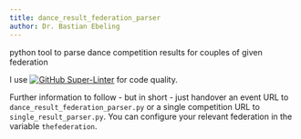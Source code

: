```yaml
---
title: dance_result_federation_parser
author: Dr. Bastian Ebeling
---
```


python tool to parse dance competition results for couples of given federation

I use [![GitHub Super-Linter](https://github.com/Barry1/dance_result_federation_parser/workflows/Lint%20Code%20Base/badge.svg)](https://github.com/marketplace/actions/super-linter) for code quality.

Further information to follow - but in short - just handover an event URL to `dance_result_federation_parser.py` or a single competition URL to `single_result_parser.py`.
You can configure your relevant federation in the variable `thefederation`.
